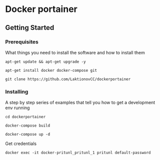 # Docker portainer

## Getting Started

### Prerequisites

What things you need to install the software and how to install them

```
apt-get update && apt-get upgrade -y
```
```
apt-get install docker docker-compose git
```
```
git clone https://github.com/LaktionovCC/dockerportainer
```

### Installing

A step by step series of examples that tell you how to get a development env running


```
cd dockerportainer
```
```
docker-compose build
```
```
docker-compose up -d
```


Get credentials

```
docker exec -it docker-pritunl_pritunl_1 pritunl default-password
```
